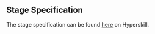 ## Stage Specification

The stage specification can be found [here](https://hyperskill.org/projects/54/stages/299/implement) on Hyperskill.